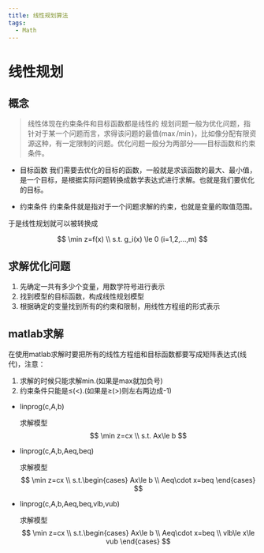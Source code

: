 ```yaml
---
title: 线性规划算法
tags: 
  - Math
---
```

# 线性规划

## 概念

> 线性体现在约束条件和目标函数都是线性的
规划问题一般为优化问题，指针对于某一个问题而言，求得该问题的最值($\max/\min$)，比如像分配有限资源这种，有一定限制的问题。优化问题一般分为两部分——目标函数和约束条件。

- 目标函数
  我们需要去优化的目标的函数，一般就是求该函数的最大、最小值，是一个目标，是根据实际问题转换成数学表达式进行求解。也就是我们要优化的目标。

- 约束条件
  约束条件就是指对于一个问题求解的约束，也就是变量的取值范围。

于是线性规划就可以被转换成

$$
    \min z=f(x) \\
    s.t. g_i(x) \le 0 (i=1,2,...,m)
$$

## 求解优化问题

1. 先确定一共有多少个变量，用数学符号进行表示
2. 找到模型的目标函数，构成线性规划模型
3. 根据确定的变量找到所有的约束和限制，用线性方程组的形式表示

## matlab求解

在使用matlab求解时要把所有的线性方程组和目标函数都要写成矩阵表达式(线代)，注意：

1. 求解的时候只能求解min.(如果是max就加负号)
2. 约束条件只能是$\le$($<$).(如果是$\ge$($>$)则左右两边成-1)

- linprog(c,A,b)
  
  求解模型
  $$
  \min z=cx \\
  s.t. Ax\le b
  $$

- linprog(c,A,b,Aeq,beq)
  
  求解模型
  $$
  \min z=cx \\
  s.t.\begin{cases}
    Ax\le b \\
    Aeq\cdot x=beq
    \end{cases}
  $$

- linprog(c,A,b,Aeq,beq,vlb,vub)
  
  求解模型
  $$
  \min z=cx \\
  s.t.\begin{cases}
    Ax\le b \\
    Aeq\cdot x=beq \\
    vlb\le x\le vub
    \end{cases}
  $$